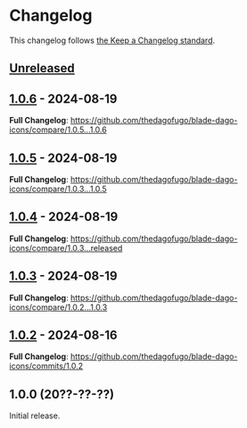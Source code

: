 # Changelog

This changelog follows [the Keep a Changelog standard](https://keepachangelog.com).

## [Unreleased](https://github.com/thedagofugo/blade-dago-icons/compare/1.0.6...HEAD)

## [1.0.6](https://github.com/thedagofugo/blade-dago-icons/compare/1.0.5...1.0.6) - 2024-08-19

**Full Changelog**: https://github.com/thedagofugo/blade-dago-icons/compare/1.0.5...1.0.6

## [1.0.5](https://github.com/thedagofugo/blade-dago-icons/compare/1.0.4...1.0.5) - 2024-08-19

**Full Changelog**: https://github.com/thedagofugo/blade-dago-icons/compare/1.0.3...1.0.5

## [1.0.4](https://github.com/thedagofugo/blade-dago-icons/compare/1.0.3...1.0.4) - 2024-08-19

**Full Changelog**: https://github.com/thedagofugo/blade-dago-icons/compare/1.0.3...released

## [1.0.3](https://github.com/thedagofugo/blade-dago-icons/compare/1.0.2...1.0.3) - 2024-08-19

**Full Changelog**: https://github.com/thedagofugo/blade-dago-icons/compare/1.0.2...1.0.3

## [1.0.2](https://github.com/thedagofugo/blade-dago-icons/compare/1.0.0...1.0.2) - 2024-08-16

**Full Changelog**: https://github.com/thedagofugo/blade-dago-icons/commits/1.0.2

## 1.0.0 (20??-??-??)

Initial release.
